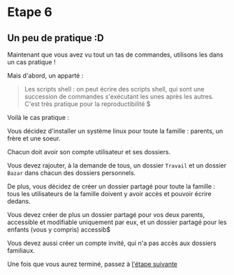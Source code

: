 # Etape 6

## Un peu de pratique :D

Maintenant que vous avez vu tout un tas de commandes, utilisons les dans un cas pratique ! 

Mais d'abord, un apparté : 
>Les scripts shell : on peut écrire des scripts shell, qui sont une succession de commandes s'exécutant les unes après les autres. C'est très pratique pour la reproductibilité $

Voilà le cas pratique : 

Vous décidez d'installer un système linux pour toute la famille : parents, un frère et une soeur. 

Chacun doit avoir son compte utilisateur et ses dossiers. 

Vous devez rajouter, à la demande de tous, un dossier `Travail` et un dossier `Bazar` dans chacun des dossiers personnels.

De plus, vous décidez de créer un dossier partagé pour toute la famille : tous les utilisateurs de la famille doivent y avoir accès et pouvoir écrire dedans.

Vous devez créer de plus un dossier partagé pour vos deux parents, accessible et modifiable uniquement par eux, et un dossier partagé pour les enfants (vous y compris) accessib$

Vous devez aussi créer un compte invité, qui n'a pas accès aux dossiers familiaux.     

Une fois que vous aurez terminé, passez à [l'étape suivante](https://github.com/ybarrot/admin-sys-linux/tree/main/step-7)

